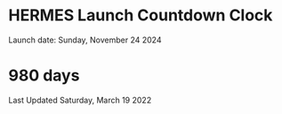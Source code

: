# HERMES Launch Countdown Clock

Launch date: Sunday, November 24 2024
# 980 days

Last Updated Saturday, March 19 2022